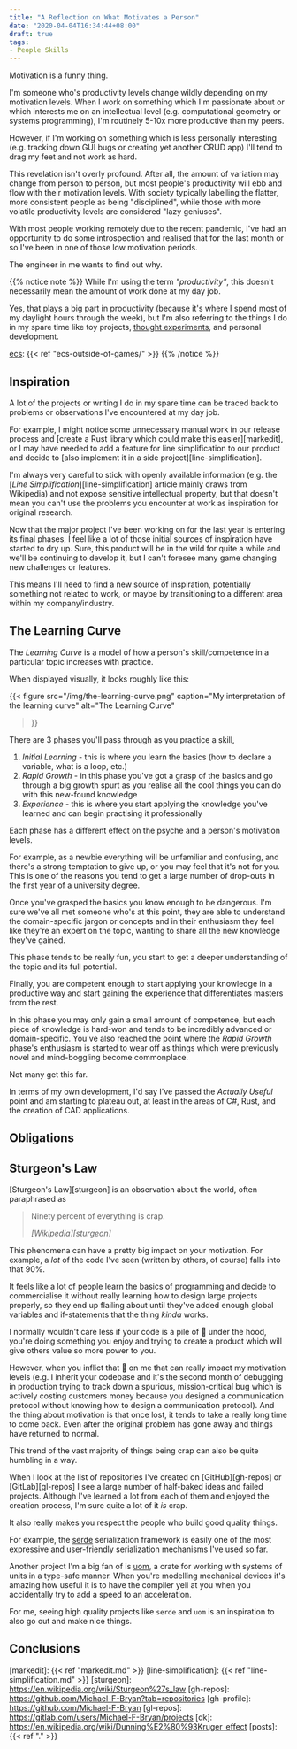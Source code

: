 ```yaml
---
title: "A Reflection on What Motivates a Person"
date: "2020-04-04T16:34:44+08:00"
draft: true
tags:
- People Skills
---
```


Motivation is a funny thing.

I'm someone who's productivity levels change wildly depending on my
motivation levels. When I work on something which I'm passionate about or
which interests me on an intellectual level (e.g. computational geometry or
systems programming), I'm routinely 5-10x more productive than my peers.

However, if I'm working on something which is less personally interesting
(e.g. tracking down GUI bugs or creating yet another CRUD app) I'll tend to
drag my feet and not work as hard.

This revelation isn't overly profound. After all, the amount of variation may
change from person to person, but most people's productivity will ebb and
flow with their motivation levels. With society typically labelling the
flatter, more consistent people as being "disciplined", while those with
more volatile productivity levels are considered "lazy geniuses".

With most people working remotely due to the recent pandemic, I've had an
opportunity to do some introspection and realised that for the last month or
so I've been in one of those low motivation periods.

The engineer in me wants to find out why.

{{% notice note %}}
While I'm using the term *"productivity"*, this doesn't necessarily mean the
amount of work done at my day job.

Yes, that plays a big part in productivity (because it's where I spend most
of my daylight hours through the week), but I'm also referring to the things
I do in my spare time like toy projects, [thought experiments][ecs], and
personal development.

[ecs]: http://localhost:1313/posts/ecs-outside-of-games/
[ecs]: {{< ref "ecs-outside-of-games/" >}}
{{% /notice %}}

## Inspiration

A lot of the projects or writing I do in my spare time can be traced back to
problems or observations I've encountered at my day job.

For example, I might notice some unnecessary manual work in our release
process and [create a Rust library which could make this easier][markedit],
or I may have needed to add a feature for line simplification to our product
and decide to [also implement it in a side project][line-simplification].

I'm always very careful to stick with openly available information (e.g. the
[*Line Simplification*][line-simplification] article mainly draws from
Wikipedia) and not expose sensitive intellectual property, but that doesn't
mean you can't use the problems you encounter at work as inspiration for
original research.

Now that the major project I've been working on for the last year is entering
its final phases, I feel like a lot of those initial sources of inspiration
have started to dry up. Sure, this product will be in the wild for quite a
while and we'll be continuing to develop it, but I can't foresee many game
changing new challenges or features.

This means I'll need to find a new source of inspiration, potentially
something not related to work, or maybe by transitioning to a different area
within my company/industry.

## The Learning Curve

The *Learning Curve* is a model of how a person's skill/competence in a
particular topic increases with practice.

When displayed visually, it looks roughly like this:

{{< figure
    src="/img/the-learning-curve.png"
    caption="My interpretation of the learning curve"
    alt="The Learning Curve"
>}}

There are 3 phases you'll pass through as you practice a skill,

1. *Initial Learning* - this is where you learn the basics (how to declare a
   variable, what is a loop, etc.)
2. *Rapid Growth* - in this phase you've got a grasp of the basics and go through
   a big growth spurt as you realise all the cool things you can do with this
   new-found knowledge
3. *Experience* - this is where you start applying the knowledge you've learned
   and can begin practising it professionally

Each phase has a different effect on the psyche and a person's motivation
levels.

For example, as a newbie everything will be unfamiliar and confusing, and
there's a strong temptation to give up, or you may feel that it's not for
you. This is one of the reasons you tend to get a large number of drop-outs
in the first year of a university degree.

Once you've grasped the basics you know enough to be dangerous. I'm sure
we've all met someone who's at this point, they are able to understand the
domain-specific jargon or concepts and in their enthusiasm they feel like
they're an expert on the topic, wanting to share all the new knowledge they've
gained.

This phase tends to be really fun, you start to get a deeper understanding of
the topic and its full potential.

Finally, you are competent enough to start applying your knowledge in a
productive way and start gaining the experience that differentiates masters from
the rest.

In this phase you may only gain a small amount of competence, but each piece
of knowledge is hard-won and tends to be incredibly advanced or
domain-specific. You've also reached the point where the *Rapid Growth* phase's
enthusiasm is started to wear off as things which were previously novel and
mind-boggling become commonplace.

Not many get this far.

In terms of my own development, I'd say I've passed the *Actually Useful*
point and am starting to plateau out, at least in the areas of C#, Rust, and
the creation of CAD applications.

## Obligations

## Sturgeon's Law

[Sturgeon's Law][sturgeon] is an observation about the world, often paraphrased
as

> Ninety percent of everything is crap.
>
> <cite>[Wikipedia][sturgeon]</cite>

This phenomena can have a pretty big impact on your motivation. For example, a
*lot* of the code I've seen (written by others, of course) falls into that 90%.

It feels like a lot of people learn the basics of programming and decide to
commercialise it without really learning how to design large projects properly,
so they end up flailing about until they've added enough global variables and
if-statements that the thing *kinda* works.

I normally wouldn't care less if your code is a pile of 💩 under the hood,
you're doing something you enjoy and trying to create a product which will
give others value so more power to you.

However, when you inflict that 💩 on me that can really impact my motivation
levels (e.g. I inherit your codebase and it's the second month of debugging
in production trying to track down a spurious, mission-critical bug which is
actively costing customers money because you designed a communication
protocol without knowing how to design a communication protocol). And the
thing about motivation is that once lost, it tends to take a really long time
to come back. Even after the original problem has gone away and things have
returned to normal.

This trend of the vast majority of things being crap can also be quite
humbling in a way.

When I look at the list of repositories I've created on [GitHub][gh-repos] or
[GitLab][gl-repos] I see a large number of half-baked ideas and failed
projects. Although I've learned a lot from each of them and enjoyed the creation
process, I'm sure quite a lot of it *is* crap.

It also really makes you respect the people who build good quality things.

For example, the [serde](https://crates.io/crates/serde) serialization
framework is easily one of the most expressive and user-friendly
serialization mechanisms I've used so far.

Another project I'm a big fan of is [uom](https://crates.io/crates/uom/), a
crate for working with systems of units in a type-safe manner. When you're
modelling mechanical devices it's amazing how useful it is to have the compiler
yell at you when you accidentally try to add a speed to an acceleration.

For me, seeing high quality projects like `serde` and `uom` is an inspiration
to also go out and make nice things.

## Conclusions

[markedit]: {{< ref "markedit.md" >}}
[line-simplification]: {{< ref "line-simplification.md" >}}
[sturgeon]: https://en.wikipedia.org/wiki/Sturgeon%27s_law
[gh-repos]: https://github.com/Michael-F-Bryan?tab=repositories
[gh-profile]: https://github.com/Michael-F-Bryan
[gl-repos]: https://gitlab.com/users/Michael-F-Bryan/projects
[dk]: https://en.wikipedia.org/wiki/Dunning%E2%80%93Kruger_effect
[posts]: {{< ref "." >}}